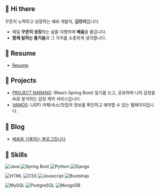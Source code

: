 ## 👋 Hi there 
꾸준히 노력하고 성장하는 예비 개발자, **김민지**입니다.
- 매일 **꾸준히 성장**하는 삶을 지향하며 **배움**을 즐깁니다.
- **함께 일하는 즐거움**과 그 가치를 소중하게 생각합니다.

## 🥽 Resume
- [Resume](https://ohoraming.github.io/my_resume/)

## 🚀 Projects
- [PROJECT NARANG](https://github.com/ohoraming/narang): (React-Spring Boot) 일기를 쓰고, 공유하며 나의 감정을 AI로 분석하는 감정 케어 서비스입니다.
- [VAMOS](https://github.com/ohoraming/jsp_vamos): (JSP) 카페/숙소/맛집의 정보를 확인하고 예약할 수 있는 웹페이지입니다.

## 📒 Blog
- [배움을 기록하는 블로그입니다](https://ohoraming.github.io/)

## 🌱 Skills
![Java](https://img.shields.io/badge/Java-007396?style=for-the-badge&logo=java&logoColor=white)
![Spring Boot](https://img.shields.io/badge/Spring_Boot-6DB33F?style=for-the-badge&logo=springboot&logoColor=white)
![Python](https://img.shields.io/badge/Python-3776AB?style=for-the-badge&logo=python&logoColor=white)
![Django](https://img.shields.io/badge/Django-092E20?style=for-the-badge&logo=django&logoColor=white)


![HTML](https://img.shields.io/badge/HTML5-E34F26?style=for-the-badge&logo=html5&logoColor=white)
![CSS](https://img.shields.io/badge/CSS3-1572B6?&style=for-the-badge&logo=css3&logoColor=white)
![Javascript](https://img.shields.io/badge/JavaScript-F7DF1E?style=for-the-badge&logo=javascript&logoColor=black)
![Bootstrap](https://img.shields.io/badge/Bootstrap-7952B3?&style=for-the-badge&logo=bootstrap&logoColor=white)


![MySQL](https://img.shields.io/badge/MySQL-4479A1?style=for-the-badge&logo=mysql&logoColor=white)
![PostgreSQL](https://img.shields.io/badge/PostgreSQL-4169E1?style=for-the-badge&logo=postgresql&logoColor=white)
![MongoDB](https://img.shields.io/badge/MongoDB-47A248?style=for-the-badge&logo=mongodb&logoColor=white)
